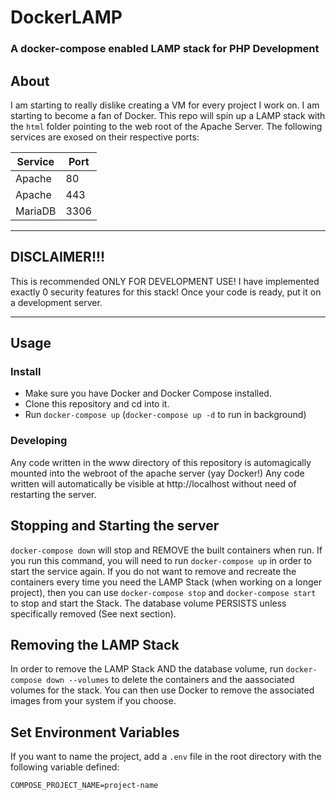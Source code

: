 # DockerLAMP

### A docker-compose enabled LAMP stack for PHP Development

## About
I am starting to really dislike creating a VM for every project I work on. I am starting to become a fan of Docker. This repo will spin up a LAMP stack with the `html` folder pointing to the web root of the Apache Server. The following services are exosed on their respective ports:

| Service | Port |
| ------- | ---- |
| Apache  |  80  |
| Apache  | 443  |
| MariaDB | 3306 |

---

## DISCLAIMER!!!
This is recommended ONLY FOR DEVELOPMENT USE! I have implemented exactly 0 security features for this stack! Once your code is ready, put it on a development server.

---

## Usage
### Install
- Make sure you have Docker and Docker Compose installed.
- Clone this repository and cd into it.
- Run `docker-compose up` (`docker-compose up -d` to run in background)

### Developing
Any code written in the www directory of this repository is automagically mounted into the webroot of the apache server (yay Docker!) Any code written will automatically be visible at http://localhost without need of restarting the server.

## Stopping and Starting the server
`docker-compose down` will stop and REMOVE the built containers when run. If you run this command, you will need to run `docker-compose up` in order to start the service again. If you do not want to remove and recreate the containers every time you need the LAMP Stack (when working on a longer project), then you can use `docker-compose stop` and `docker-compose start`  to stop and start the Stack. The database volume PERSISTS unless specifically removed (See next section).

## Removing the LAMP Stack
In order to remove the LAMP Stack AND the database volume, run `docker-compose down --volumes` to delete the containers and the aassociated volumes for the stack. You can then use Docker to remove the associated images from your system if you choose.

## Set Environment Variables
If you want to name the project, add a `.env` file in the root directory with the following variable defined:

```env
COMPOSE_PROJECT_NAME=project-name
```